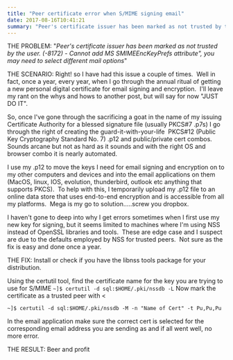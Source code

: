 ```yaml
---
title: "Peer certificate error when S/MIME signing email"
date: 2017-08-16T10:41:21
summary: "Peer's certificate issuer has been marked as not trusted by the user. Cannot add MS SMIMEEncKeyPrefs attribute, you may need to select different mail options"
---
```


THE PROBLEM:
"*Peer's certificate issuer has been marked as not trusted by the user. (-8172) - Cannot add MS SMIMEEncKeyPrefs attribute", you may need to select different mail options*"

THE SCENARIO:
Right! so I have had this issue a couple of times.  Well in fact, once a year, every year, when I go through the annual ritual of getting a new personal digital certificate for email signing and encryption.  I'll leave my rant on the whys and hows to another post, but will say for now "JUST DO IT".

So, once I've gone through the sacrificing a goat in the name of my issuing Certificate Authority for a blessed signature file (usually PKCS#7 .p7s) I go through the right of creating the guard-it-with-your-life  PKCS#12 (Public Key Cryptography Standard No. 7) .p12 and public/private cert combos.  Sounds arcane but not as hard as it sounds and with the right OS and browser combo it is nearly automated.

I use my .p12 to move the keys I need for email signing and encryption on to my other computers and devices and into the email applications on them (MacOS, linux, IOS, evolution, thunderbird, outlook etc anything that supports PKCS).  To help with this, I temporarily upload my .p12 file to an online data store that uses end-to-end encryption and is accessible from all my platforms.  Mega is my go to solution.....screw you dropbox.

I haven't gone to deep into why I get errors sometimes when I first use my new key for signing, but it seems limited to machines where I'm using NSS instead of OpenSSL libraries and tools.  These are edge case and I suspect are due to the defaults employed by NSS for trusted peers.  Not sure as the fix is easy and done once a year.

THE FIX:
Install or check if you have the libnss tools package for your distribution.

Using the certutil tool, find the certificate name for the key you are trying to use for S/MIME
`~]$ certutil -d sql:$HOME/.pki/nssdb -L`
Now mark the certificate as a trusted peer with
<

```
~]$ certutil -d sql:$HOME/.pki/nssdb -M -n "Name of Cert" -t Pu,Pu,Pu
```

In the email application make sure the correct cert is selected for the corresponding email address you are sending as and if all went well, no more error.

THE RESULT:
Beer and profit